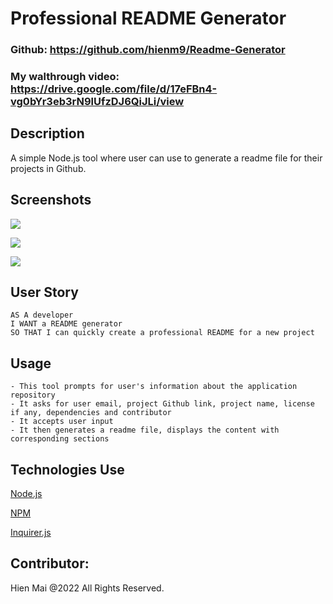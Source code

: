 # Professional README Generator

### Github: https://github.com/hienm9/Readme-Generator

### My walthrough video: https://drive.google.com/file/d/17eFBn4-vg0bYr3eb3rN9lUfzDJ6QiJLi/view


## Description
A simple Node.js tool where user can use to generate a readme file for their projects in Github.

## Screenshots
![](./Develop/assets/images/questions-from-cmd.pngassets/images/questions-from-cmd.png)

![](./Develop/assets/images/Readme-file.pngassets/images/Readme-file.png)

![](./Develop/assets/images/Readme-Preview.pngassets/images/Readme-Preview.png)


## User Story

```
AS A developer
I WANT a README generator
SO THAT I can quickly create a professional README for a new project
```

## Usage

```
- This tool prompts for user's information about the application repository 
- It asks for user email, project Github link, project name, license if any, dependencies and contributor
- It accepts user input
- It then generates a readme file, displays the content with corresponding sections
```

## Technologies Use
<p><a href="https://nodejs.org/">Node.js</a></p>
<p><a href="https://www.npmjs.com/">NPM</a></p>
<p><a href="https://www.npmjs.com/package/inquirer">Inquirer.js</a></p>

## Contributor:
Hien Mai @2022 All Rights Reserved.
